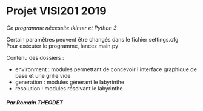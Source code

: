 <h1> Projet VISI201 2019</h1>


<em>Ce programme nécessite tkinter et Python 3</em>

Certain paramètres peuvent être changés dans le fichier settings.cfg
<br>
Pour exécuter le programme, lancez main.py

Contenu des dossiers :
    <br>
- environment : modules permettant de concevoir l'interface graphique de base et une grille vide
    <br>
- generation : modules générant le labyrinthe
    <br>
- resolution : modules résolvant le labyrinthe

<h5>Par Romain THEODET</h5>
